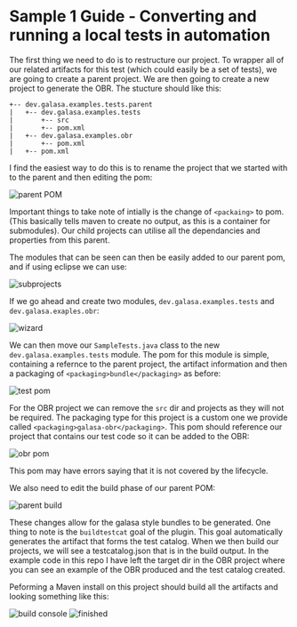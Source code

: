 # Sample 1 Guide - Converting and running a local tests in automation

The first thing we need to do is to restructure our project. To wrapper all of our related artifacts for this test (which could easily be a set of tests), we are going to create a parent project. We are then going to create a new project to generate the OBR. The stucture should like this:

```
+-- dev.galasa.examples.tests.parent
|   +-- dev.galasa.examples.tests
|       +-- src
|       +-- pom.xml
|   +-- dev.galasa.examples.obr
|       +-- pom.xml
|   +-- pom.xml
```

I find the easiest way to do this is to rename the project that we started with to the parent and then editing the pom:

![parent POM](./images/parent-pom.png)

Important things to take note of intially is the change of `<packaing>` to pom. (This basically tells maven to create no output, as this is a container for submodules). Our child projects can utilise all the dependancies and properties from this parent.

The modules that can be seen can then be easily added to our parent pom, and if using eclipse we can use: 

![subprojects](./images/maven-module.png)

If we go ahead and create two modules, `dev.galasa.examples.tests` and `dev.galasa.exaples.obr`:

![wizard](./images/module-wizard.png)

We can then move our `SampleTests.java` class to the new `dev.galasa.examples.tests` module. The pom for this module is simple, containing a refernce to the parent project, the artifact information and then a packaging of `<packaging>bundle</packaging>` as before:

![test pom](./images/tests-pom.png)

For the OBR project we can remove the `src` dir and projects as they will not be required. The packaging type for this project is a custom one we provide called `<packaging>galasa-obr</packaging>`. This pom should reference our project that contains our test code so it can be added to the OBR:

![obr pom](./images/obr-pom.png)

This pom may have errors saying that it is not covered by the lifecycle.

We also need to edit the build phase of our parent POM:

![parent build](./images/parent-build-pom.png)

These changes allow for the galasa style bundles to be generated. One thing to note is the `buildtestcat` goal of the plugin. This goal automatically generates the artifact that forms the test catalog. When we then build our projects, we will see a testcatalog.json that is in the build output. In the example code in this repo I have left the target dir in the OBR project where you can see an example of the OBR produced and the test catalog created.

Peforming a Maven install on this project should build all the artifacts and looking something like this:

![build console](./images/build-console.png)
![finished](./images/built-parent.png)
